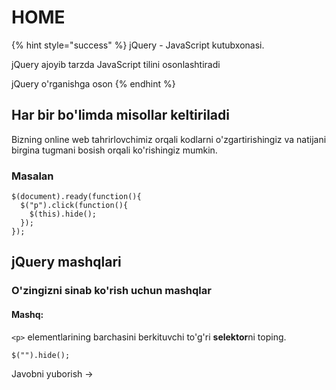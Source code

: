 # HOME

{% hint style="success" %}
jQuery - JavaScript kutubxonasi.

jQuery ajoyib tarzda JavaScript tilini osonlashtiradi

jQuery o'rganishga oson
{% endhint %}

## Har bir bo'limda misollar keltiriladi <a href="#har-bir-bolimda-misollar-keltiriladi" id="har-bir-bolimda-misollar-keltiriladi"></a>

Bizning online web tahrirlovchimiz orqali kodlarni o'zgartirishingiz va natijani birgina tugmani bosish orqali ko'rishingiz mumkin.

### Masalan <a href="#masalan" id="masalan"></a>

```
$(document).ready(function(){
  $("p").click(function(){
    $(this).hide();
  });
});
```

## jQuery mashqlari <a href="#jquery-mashqlari" id="jquery-mashqlari"></a>

### O'zingizni sinab ko'rish uchun mashqlar <a href="#ozingizni-sinab-korish-uchun-mashqlar" id="ozingizni-sinab-korish-uchun-mashqlar"></a>

#### Mashq: <a href="#mashq" id="mashq"></a>

`<p>` elementlarining barchasini berkituvchi to'g'ri **selektor**ni toping.

```
$("").hide();
```

Javobni yuborish ->
